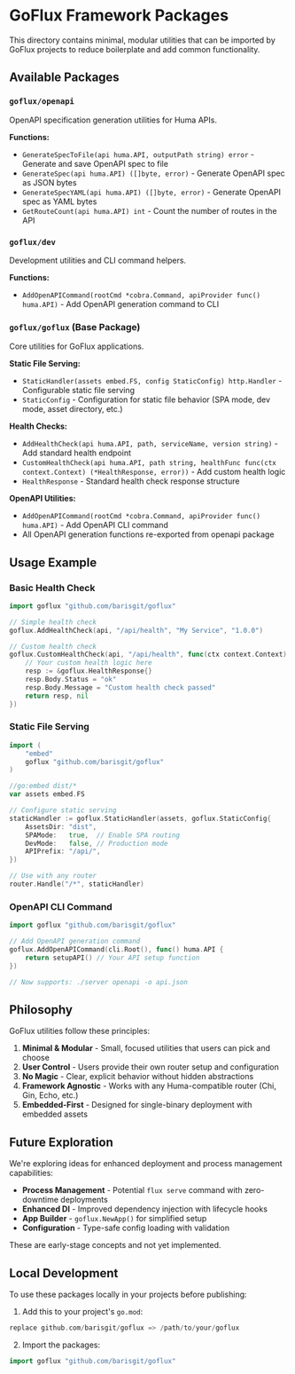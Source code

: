 # GoFlux Framework Packages

This directory contains minimal, modular utilities that can be imported by GoFlux projects to reduce boilerplate and add common functionality.

## Available Packages

### `goflux/openapi`

OpenAPI specification generation utilities for Huma APIs.

**Functions:**

- `GenerateSpecToFile(api huma.API, outputPath string) error` - Generate and save OpenAPI spec to file
- `GenerateSpec(api huma.API) ([]byte, error)` - Generate OpenAPI spec as JSON bytes
- `GenerateSpecYAML(api huma.API) ([]byte, error)` - Generate OpenAPI spec as YAML bytes
- `GetRouteCount(api huma.API) int` - Count the number of routes in the API

### `goflux/dev`

Development utilities and CLI command helpers.

**Functions:**

- `AddOpenAPICommand(rootCmd *cobra.Command, apiProvider func() huma.API)` - Add OpenAPI generation command to CLI

### `goflux/goflux` (Base Package)
Core utilities for GoFlux applications.

**Static File Serving:**

- `StaticHandler(assets embed.FS, config StaticConfig) http.Handler` - Configurable static file serving
- `StaticConfig` - Configuration for static file behavior (SPA mode, dev mode, asset directory, etc.)

**Health Checks:**

- `AddHealthCheck(api huma.API, path, serviceName, version string)` - Add standard health endpoint
- `CustomHealthCheck(api huma.API, path string, healthFunc func(ctx context.Context) (*HealthResponse, error))` - Add custom health logic
- `HealthResponse` - Standard health check response structure

**OpenAPI Utilities:**

- `AddOpenAPICommand(rootCmd *cobra.Command, apiProvider func() huma.API)` - Add OpenAPI CLI command
- All OpenAPI generation functions re-exported from openapi package

## Usage Example

### Basic Health Check

```go
import goflux "github.com/barisgit/goflux"

// Simple health check
goflux.AddHealthCheck(api, "/api/health", "My Service", "1.0.0")

// Custom health check
goflux.CustomHealthCheck(api, "/api/health", func(ctx context.Context) (*goflux.HealthResponse, error) {
    // Your custom health logic here
    resp := &goflux.HealthResponse{}
    resp.Body.Status = "ok"
    resp.Body.Message = "Custom health check passed"
    return resp, nil
})
```

### Static File Serving

```go
import (
    "embed"
    goflux "github.com/barisgit/goflux"
)

//go:embed dist/*
var assets embed.FS

// Configure static serving
staticHandler := goflux.StaticHandler(assets, goflux.StaticConfig{
    AssetsDir: "dist",
    SPAMode:   true,  // Enable SPA routing
    DevMode:   false, // Production mode
    APIPrefix: "/api/",
})

// Use with any router
router.Handle("/*", staticHandler)
```

### OpenAPI CLI Command

```go
import goflux "github.com/barisgit/goflux"

// Add OpenAPI generation command
goflux.AddOpenAPICommand(cli.Root(), func() huma.API {
    return setupAPI() // Your API setup function
})

// Now supports: ./server openapi -o api.json
```

## Philosophy

GoFlux utilities follow these principles:

1. **Minimal & Modular** - Small, focused utilities that users can pick and choose
2. **User Control** - Users provide their own router setup and configuration  
3. **No Magic** - Clear, explicit behavior without hidden abstractions
4. **Framework Agnostic** - Works with any Huma-compatible router (Chi, Gin, Echo, etc.)
5. **Embedded-First** - Designed for single-binary deployment with embedded assets

## Future Exploration

We're exploring ideas for enhanced deployment and process management capabilities:

- **Process Management** - Potential `flux serve` command with zero-downtime deployments
- **Enhanced DI** - Improved dependency injection with lifecycle hooks  
- **App Builder** - `goflux.NewApp()` for simplified setup
- **Configuration** - Type-safe config loading with validation

These are early-stage concepts and not yet implemented.

## Local Development

To use these packages locally in your projects before publishing:

1. Add this to your project's `go.mod`:

```go
replace github.com/barisgit/goflux => /path/to/your/goflux
```

2. Import the packages:

```go
import goflux "github.com/barisgit/goflux"
```
